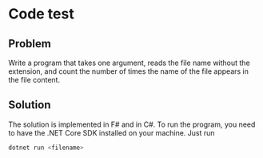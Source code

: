 # Code test

## Problem
Write a program that takes one argument, reads the file name without the extension, and count the number of times the name of the file appears in the file content.

## Solution
The solution is implemented in F# and in C#.
To run the program, you need to have the .NET Core SDK installed on your machine.
Just run
```sh
dotnet run <filename>
```
